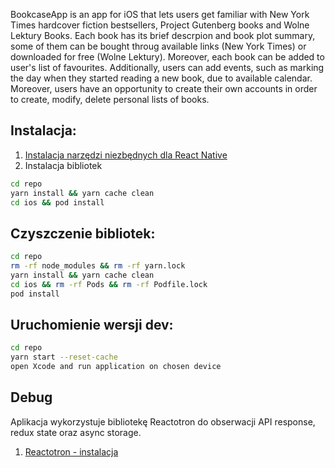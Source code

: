 BookcaseApp is an app for iOS that lets users get familiar with New York Times hardcover fiction bestsellers, Project Gutenberg books and Wolne Lektury Books. Each book has its brief descrpion and book plot summary, some of them can be bought throug available links (New York Times) or downloaded for free (Wolne Lektury). Moreover, each book can be added to user's list of favourites. Additionally, users can add events, such as marking the day when they started reading a new book, due to available calendar. Moreover, users have an opportunity to create their own accounts in order to create, modify, delete personal lists of books.

## Instalacja:

1. [Instalacja narzędzi niezbędnych dla React Native](https://reactnative.dev/docs/set-up-your-environment)
2. Instalacja bibliotek

```bash
cd repo
yarn install && yarn cache clean
cd ios && pod install
```

## Czyszczenie bibliotek:

```bash
cd repo
rm -rf node_modules && rm -rf yarn.lock
yarn install && yarn cache clean
cd ios && rm -rf Pods && rm -rf Podfile.lock
pod install

```

## Uruchomienie wersji dev:

```bash
cd repo
yarn start --reset-cache
open Xcode and run application on chosen device
```

## Debug

Aplikacja wykorzystuje bibliotekę Reactotron do obserwacji API response, redux state oraz async storage.

1. [Reactotron - instalacja](https://docs.infinite.red/reactotron/)
